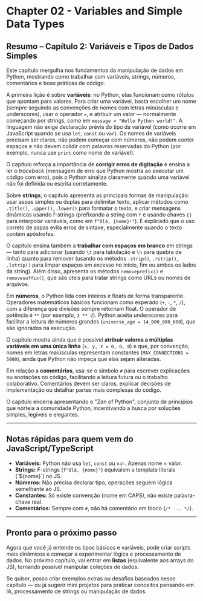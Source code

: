 # Chapter 02 - Variables and Simple Data Types

## **Resumo – Capítulo 2: Variáveis e Tipos de Dados Simples**

Este capítulo mergulha nos fundamentos da manipulação de dados em Python, mostrando como trabalhar com variáveis, strings, números, comentários e boas práticas de código.

A primeira lição é sobre **variáveis**: no Python, elas funcionam como rótulos que apontam para valores. Para criar uma variável, basta escolher um nome (sempre seguindo as convenções de nomes com letras minúsculas e underscores), usar o operador `=`, e atribuir um valor — normalmente começando por strings, como em `message = "Hello Python world!"`. A linguagem não exige declaração prévia do tipo da variável (como ocorre em JavaScript quando se usa `let`, `const` ou `var`). Os nomes de variáveis precisam ser claros, não podem começar com números, não podem conter espaços e não devem colidir com palavras reservadas do Python (por exemplo, nunca use `print` como nome de variável).

O capítulo reforça a importância de **corrigir erros de digitação** e ensina a ler o *traceback* (mensagem de erro que Python mostra ao executar um código com erro), pois o Python sinaliza claramente quando uma variável não foi definida ou escrita corretamente.

Sobre **strings**, o capítulo apresenta as principais formas de manipulação: usar aspas simples ou duplas para delimitar texto, aplicar métodos como `.title()`, `.upper()`, `.lower()` para formatar o texto, e criar mensagens dinâmicas usando f-strings (prefixando a string com `f` e usando chaves `{}` para interpolar variáveis, como em `f"Olá, {nome}!"`). É explicado que o uso correto de aspas evita erros de sintaxe, especialmente quando o texto contém apóstrofes.

O capítulo ensina também a **trabalhar com espaços em branco** em strings — tanto para adicionar (usando `\t` para tabulação e `\n` para quebra de linha) quanto para remover (usando os métodos `.strip()`, `.rstrip()`, `.lstrip()` para limpar espaços em excesso no início, fim ou ambos os lados da string). Além disso, apresenta os métodos `removeprefix()` e `removesuffix()`, que são úteis para tratar strings como URLs ou nomes de arquivos.

Em **números**, o Python lida com inteiros e floats de forma transparente. Operadores matemáticos básicos funcionam como esperado (`+`, `-`, `*`, `/`), com a diferença que divisões sempre retornam float. O operador de potência é `**` (por exemplo, `3 ** 2`). Python aceita underscores para facilitar a leitura de números grandes (`universe_age = 14_000_000_000`), que são ignorados na execução.

O capítulo mostra ainda que é possível **atribuir valores a múltiplas variáveis em uma única linha** (`x, y, z = 0, 0, 0`) e que, por convenção, nomes em letras maiúsculas representam constantes (`MAX_CONNECTIONS = 5000`), ainda que Python não impeça que elas sejam alteradas.

Em relação a **comentários**, usa-se o símbolo `#` para escrever explicações ou anotações no código, facilitando a leitura futura ou o trabalho colaborativo. Comentários devem ser claros, explicar decisões de implementação ou detalhar partes mais complexas do código.

O capítulo encerra apresentando o "Zen of Python", conjunto de princípios que norteia a comunidade Python, incentivando a busca por soluções simples, legíveis e elegantes.

---

## **Notas rápidas para quem vem do JavaScript/TypeScript**

* **Variáveis:** Python não usa `let`, `const` ou `var`. Apenas nome = valor.
* **Strings:** F-strings (`f"Olá, {nome}"`) equivalem a template literals (\`\${nome}\`) no JS.
* **Números:** Não precisa declarar tipo, operações seguem lógica semelhante ao JS.
* **Constantes:** Só existe convenção (nome em CAPS), não existe palavra-chave real.
* **Comentários:** Sempre com `#`, não há comentário em bloco (`/* ... */`).

---

## **Pronto para o próximo passo**

Agora que você já entende os tipos básicos e variáveis, pode criar scripts mais dinâmicos e começar a experimentar lógica e processamento de dados. No próximo capítulo, vai entrar em **listas** (equivalente aos arrays do JS), tornando possível manipular coleções de dados.

Se quiser, posso criar exemplos extras ou desafios baseados nesse capítulo — ou já sugerir mini projetos para praticar conceitos pensando em IA, processamento de strings ou manipulação de dados.
